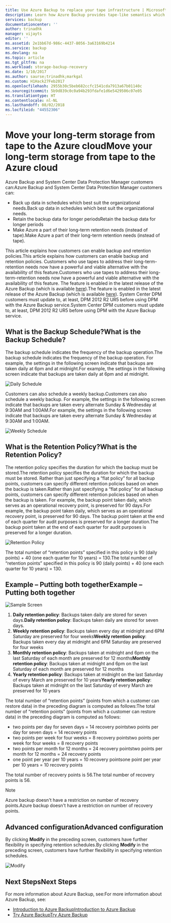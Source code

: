 ```yaml
---
title: Use Azure Backup to replace your tape infrastructure | Microsoft Docs
description: Learn how Azure Backup provides tape-like semantics which enables you to backup and restore data in Azure
services: backup
documentationcenter: ''
author: trinadhk
manager: vijayts
editor: ''
ms.assetid: 2e1bb67d-986c-4437-8056-3a63169b4214
ms.service: backup
ms.devlang: na
ms.topic: article
ms.tgt_pltfrm: na
ms.workload: storage-backup-recovery
ms.date: 1/10/2017
ms.author: saurse;trinadhk;markgal
ms.custom: H1Hack27Feb2017
ms.openlocfilehash: 2955b30c5beb682ccfc1541cda7913a67b01140c
ms.sourcegitcommit: 5b9d839c0c0a94b293fdafe1d6e5429506c07e05
ms.translationtype: HT
ms.contentlocale: nl-NL
ms.lasthandoff: 08/02/2018
ms.locfileid: "44552306"
---
```

# <a name="move-your-long-term-storage-from-tape-to-the-azure-cloud"></a><span data-ttu-id="75fe5-103">Move your long-term storage from tape to the Azure cloud</span><span class="sxs-lookup"><span data-stu-id="75fe5-103">Move your long-term storage from tape to the Azure cloud</span></span>
<span data-ttu-id="75fe5-104">Azure Backup and System Center Data Protection Manager customers can:</span><span class="sxs-lookup"><span data-stu-id="75fe5-104">Azure Backup and System Center Data Protection Manager customers can:</span></span>

* <span data-ttu-id="75fe5-105">Back up data in schedules which best suit the organizational needs.</span><span class="sxs-lookup"><span data-stu-id="75fe5-105">Back up data in schedules which best suit the organizational needs.</span></span>
* <span data-ttu-id="75fe5-106">Retain the backup data for longer periods</span><span class="sxs-lookup"><span data-stu-id="75fe5-106">Retain the backup data for longer periods</span></span>
* <span data-ttu-id="75fe5-107">Make Azure a part of their long-term retention needs (instead of tape).</span><span class="sxs-lookup"><span data-stu-id="75fe5-107">Make Azure a part of their long-term retention needs (instead of tape).</span></span>

<span data-ttu-id="75fe5-108">This article explains how customers can enable backup and retention policies.</span><span class="sxs-lookup"><span data-stu-id="75fe5-108">This article explains how customers can enable backup and retention policies.</span></span> <span data-ttu-id="75fe5-109">Customers who use tapes to address their long-term-retention needs now have a powerful and viable alternative with the availability of this feature.</span><span class="sxs-lookup"><span data-stu-id="75fe5-109">Customers who use tapes to address their long-term-retention needs now have a powerful and viable alternative with the availability of this feature.</span></span> <span data-ttu-id="75fe5-110">The feature is enabled in the latest release of the Azure Backup (which is available [here](http://aka.ms/azurebackup_agent)).</span><span class="sxs-lookup"><span data-stu-id="75fe5-110">The feature is enabled in the latest release of the Azure Backup (which is available [here](http://aka.ms/azurebackup_agent)).</span></span> <span data-ttu-id="75fe5-111">System Center DPM customers must update to, at least, DPM 2012 R2 UR5 before using DPM with the Azure Backup service.</span><span class="sxs-lookup"><span data-stu-id="75fe5-111">System Center DPM customers must update to, at least, DPM 2012 R2 UR5 before using DPM with the Azure Backup service.</span></span>

## <a name="what-is-the-backup-schedule"></a><span data-ttu-id="75fe5-112">What is the Backup Schedule?</span><span class="sxs-lookup"><span data-stu-id="75fe5-112">What is the Backup Schedule?</span></span>
<span data-ttu-id="75fe5-113">The backup schedule indicates the frequency of the backup operation.</span><span class="sxs-lookup"><span data-stu-id="75fe5-113">The backup schedule indicates the frequency of the backup operation.</span></span> <span data-ttu-id="75fe5-114">For example, the settings in the following screen indicate that backups are taken daily at 6pm and at midnight.</span><span class="sxs-lookup"><span data-stu-id="75fe5-114">For example, the settings in the following screen indicate that backups are taken daily at 6pm and at midnight.</span></span>

![Daily Schedule](https://docstestmedia1.blob.core.windows.net/azure-media/articles/backup/media/backup-azure-backup-cloud-as-tape/dailybackupschedule.png)

<span data-ttu-id="75fe5-116">Customers can also schedule a weekly backup.</span><span class="sxs-lookup"><span data-stu-id="75fe5-116">Customers can also schedule a weekly backup.</span></span> <span data-ttu-id="75fe5-117">For example, the settings in the following screen indicate that backups are taken every alternate Sunday & Wednesday at 9:30AM and 1:00AM.</span><span class="sxs-lookup"><span data-stu-id="75fe5-117">For example, the settings in the following screen indicate that backups are taken every alternate Sunday & Wednesday at 9:30AM and 1:00AM.</span></span>

![Weekly Schedule](https://docstestmedia1.blob.core.windows.net/azure-media/articles/backup/media/backup-azure-backup-cloud-as-tape/weeklybackupschedule.png)

## <a name="what-is-the-retention-policy"></a><span data-ttu-id="75fe5-119">What is the Retention Policy?</span><span class="sxs-lookup"><span data-stu-id="75fe5-119">What is the Retention Policy?</span></span>
<span data-ttu-id="75fe5-120">The retention policy specifies the duration for which the backup must be stored.</span><span class="sxs-lookup"><span data-stu-id="75fe5-120">The retention policy specifies the duration for which the backup must be stored.</span></span> <span data-ttu-id="75fe5-121">Rather than just specifying a “flat policy” for all backup points, customers can specify different retention policies based on when the backup is taken.</span><span class="sxs-lookup"><span data-stu-id="75fe5-121">Rather than just specifying a “flat policy” for all backup points, customers can specify different retention policies based on when the backup is taken.</span></span> <span data-ttu-id="75fe5-122">For example, the backup point taken daily, which serves as an operational recovery point, is preserved for 90 days.</span><span class="sxs-lookup"><span data-stu-id="75fe5-122">For example, the backup point taken daily, which serves as an operational recovery point, is preserved for 90 days.</span></span> <span data-ttu-id="75fe5-123">The backup point taken at the end of each quarter for audit purposes is preserved for a longer duration.</span><span class="sxs-lookup"><span data-stu-id="75fe5-123">The backup point taken at the end of each quarter for audit purposes is preserved for a longer duration.</span></span>

![Retention Policy](https://docstestmedia1.blob.core.windows.net/azure-media/articles/backup/media/backup-azure-backup-cloud-as-tape/retentionpolicy.png)

<span data-ttu-id="75fe5-125">The total number of “retention points” specified in this policy is 90 (daily points) + 40 (one each quarter for 10 years) = 130.</span><span class="sxs-lookup"><span data-stu-id="75fe5-125">The total number of “retention points” specified in this policy is 90 (daily points) + 40 (one each quarter for 10 years) = 130.</span></span>

## <a name="example--putting-both-together"></a><span data-ttu-id="75fe5-126">Example – Putting both together</span><span class="sxs-lookup"><span data-stu-id="75fe5-126">Example – Putting both together</span></span>
![Sample Screen](https://docstestmedia1.blob.core.windows.net/azure-media/articles/backup/media/backup-azure-backup-cloud-as-tape/samplescreen.png)

1. <span data-ttu-id="75fe5-128">**Daily retention policy**: Backups taken daily are stored for seven days.</span><span class="sxs-lookup"><span data-stu-id="75fe5-128">**Daily retention policy**: Backups taken daily are stored for seven days.</span></span>
2. <span data-ttu-id="75fe5-129">**Weekly retention policy**: Backups taken every day at midnight and 6PM Saturday are preserved for four weeks</span><span class="sxs-lookup"><span data-stu-id="75fe5-129">**Weekly retention policy**: Backups taken every day at midnight and 6PM Saturday are preserved for four weeks</span></span>
3. <span data-ttu-id="75fe5-130">**Monthly retention policy**: Backups taken at midnight and 6pm on the last Saturday of each month are preserved for 12 months</span><span class="sxs-lookup"><span data-stu-id="75fe5-130">**Monthly retention policy**: Backups taken at midnight and 6pm on the last Saturday of each month are preserved for 12 months</span></span>
4. <span data-ttu-id="75fe5-131">**Yearly retention policy**: Backups taken at midnight on the last Saturday of every March are preserved for 10 years</span><span class="sxs-lookup"><span data-stu-id="75fe5-131">**Yearly retention policy**: Backups taken at midnight on the last Saturday of every March are preserved for 10 years</span></span>

<span data-ttu-id="75fe5-132">The total number of “retention points” (points from which a customer can restore data) in the preceding diagram is computed as follows:</span><span class="sxs-lookup"><span data-stu-id="75fe5-132">The total number of “retention points” (points from which a customer can restore data) in the preceding diagram is computed as follows:</span></span>

* <span data-ttu-id="75fe5-133">two points per day for seven days = 14 recovery points</span><span class="sxs-lookup"><span data-stu-id="75fe5-133">two points per day for seven days = 14 recovery points</span></span>
* <span data-ttu-id="75fe5-134">two points per week for four weeks = 8 recovery points</span><span class="sxs-lookup"><span data-stu-id="75fe5-134">two points per week for four weeks = 8 recovery points</span></span>
* <span data-ttu-id="75fe5-135">two points per month for 12 months = 24 recovery points</span><span class="sxs-lookup"><span data-stu-id="75fe5-135">two points per month for 12 months = 24 recovery points</span></span>
* <span data-ttu-id="75fe5-136">one point per year per 10 years = 10 recovery points</span><span class="sxs-lookup"><span data-stu-id="75fe5-136">one point per year per 10 years = 10 recovery points</span></span>

<span data-ttu-id="75fe5-137">The total number of recovery points is 56.</span><span class="sxs-lookup"><span data-stu-id="75fe5-137">The total number of recovery points is 56.</span></span>

> [!NOTE]
> <span data-ttu-id="75fe5-138">Azure backup doesn't have a restriction on number of recovery points.</span><span class="sxs-lookup"><span data-stu-id="75fe5-138">Azure backup doesn't have a restriction on number of recovery points.</span></span>
>
>

## <a name="advanced-configuration"></a><span data-ttu-id="75fe5-139">Advanced configuration</span><span class="sxs-lookup"><span data-stu-id="75fe5-139">Advanced configuration</span></span>
<span data-ttu-id="75fe5-140">By clicking **Modify** in the preceding screen, customers have further flexibility in specifying retention schedules.</span><span class="sxs-lookup"><span data-stu-id="75fe5-140">By clicking **Modify** in the preceding screen, customers have further flexibility in specifying retention schedules.</span></span>

![Modify](https://docstestmedia1.blob.core.windows.net/azure-media/articles/backup/media/backup-azure-backup-cloud-as-tape/modify.png)

## <a name="next-steps"></a><span data-ttu-id="75fe5-142">Next Steps</span><span class="sxs-lookup"><span data-stu-id="75fe5-142">Next Steps</span></span>
<span data-ttu-id="75fe5-143">For more information about Azure Backup, see:</span><span class="sxs-lookup"><span data-stu-id="75fe5-143">For more information about Azure Backup, see:</span></span>

* [<span data-ttu-id="75fe5-144">Introduction to Azure Backup</span><span class="sxs-lookup"><span data-stu-id="75fe5-144">Introduction to Azure Backup</span></span>](backup-introduction-to-azure-backup.md)
* [<span data-ttu-id="75fe5-145">Try Azure Backup</span><span class="sxs-lookup"><span data-stu-id="75fe5-145">Try Azure Backup</span></span>](backup-try-azure-backup-in-10-mins.md)





